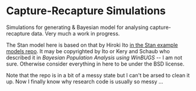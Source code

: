# Capture-Recapture Simulations

Simulations for generating & Bayesian model for analysing capture-recapture data. Very much a work in progress.

The Stan model here is based on that by Hiroki Ito [in the Stan example models repo](https://github.com/stan-dev/example-models/blob/master/BPA/Ch.06/Mt.stan). It may be copyrighted by Ito or Kery and Schaub who described it in _Bayesian Population Analysis using WinBUGS_ -- I am not sure. Otherwise consider everything in here to be under the BSD license.

Note that the repo is in a bit of a messy state but I can't be arsed to clean it up. Now I finally know why research code is usually so messy ...
